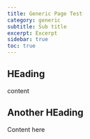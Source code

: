 ```yaml
---
title: Generic Page Test
category: generic
subtitle: Sub title
excerpt: Excerpt
sidebar: true
toc: true
---
```


## HEading

content

## Another HEading

Content here
